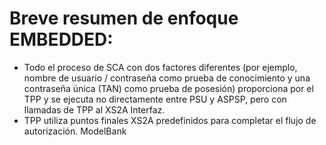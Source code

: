 # Breve resumen de enfoque EMBEDDED:

- Todo el proceso de SCA con dos factores diferentes (por ejemplo, nombre de usuario / contraseña como prueba de conocimiento y una contraseña única (TAN) como prueba de posesión) proporciona por el TPP y se ejecuta no directamente entre PSU y ASPSP, pero con llamadas de TPP al XS2A Interfaz.
- TPP utiliza puntos finales XS2A predefinidos para completar el flujo de autorización.
ModelBank
